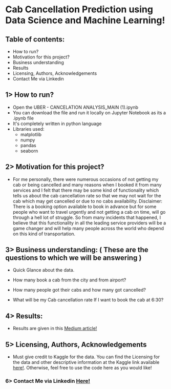 # Cab Cancellation Prediction using Data Science and Machine Learning!

## Table of contents:

-  How to run?
-  Motivation for this project?
-  Business understanding
-  Results
-  Licensing, Authors, Acknowledgements
-  Contact Me via Linkedin

## 1> How to run?
- Open the UBER - CANCELATION ANALYSIS_MAIN (1).ipynb
- You can download the file and run it locally on Jupyter Notebook as its a .ipynb file
- It's completely written in python language
- Libraries used: 
    - matplotlib
    - numpy
    - pandas
    - seaborn
    
## 2> Motivation for this project?
- For me personally, there were numerous occasions of not getting my cab or being cancelled and many reasons when I booked it from many services and I felt that there may be some kind of functionality which tells us about the cab cancellation rate so that we may not wait for the cab which may get cancelled or due to no cabs availability. Disclaimer: There is a booking option available to book in advance but for some people who want to travel urgently and not getting a cab on time, will go through a hell lot of struggle. So from many incidents that happened, I believe that this functionality in all the leading service providers will be a game changer and will help many people across the world who depend on this kind of transportation.

## 3> Business understanding: ( These are the questions to which we will be answering )
- Quick Glance about the data. 

- How many book a cab from the city and from airport?

- How many people got their cabs and how many got cancelled?

- What will be my Cab cancellation rate If I want to book the cab at 6:30?

## 4> Results:
- Results are given in this <a href="https://kaushiktummala55.medium.com/cab-cancellation-prediction-using-data-science-and-machine-learning-b72ffd46c53c">Medium article!</a>

## 5> Licensing, Authors, Acknowledgements
- Must give credit to Kaggle for the data. You can find the Licensing for the data and other descriptive information at the Kaggle link available <a href="https://www.kaggle.com/c/predicting-cab-booking-cancellations/data"> here!</a>. Otherwise, feel free to use the code here as you would like!

### 6> Contact Me via Linkedin <a href="https://www.linkedin.com/in/kaushik-tummalapalli/">Here!</a>


